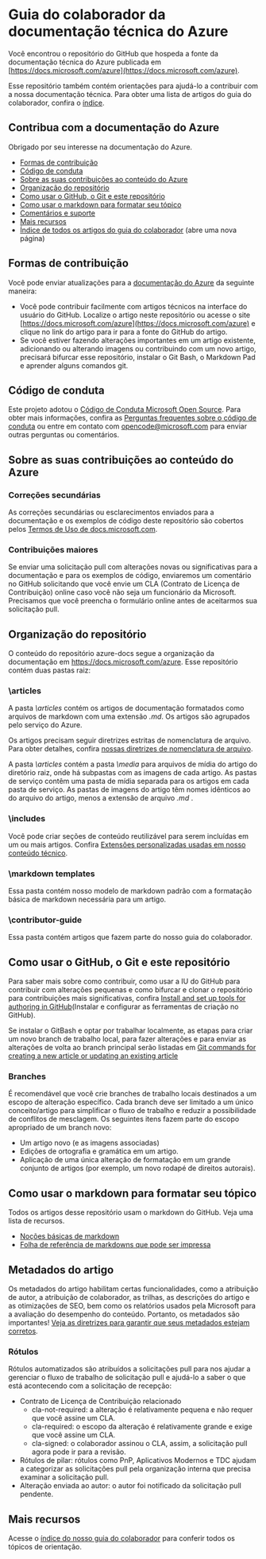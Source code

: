 # <a name="azure-technical-documentation-contributor-guide"></a>Guia do colaborador da documentação técnica do Azure
Você encontrou o repositório do GitHub que hospeda a fonte da documentação técnica do Azure publicada em [https://docs.microsoft.com/azure](https://docs.microsoft.com/azure).

Esse repositório também contém orientações para ajudá-lo a contribuir com a nossa documentação técnica. Para obter uma lista de artigos do guia do colaborador, confira o [índice](contributor-guide/contributor-guide-index.md).

## <a name="contribute-to-azure-documentation"></a>Contribua com a documentação do Azure
Obrigado por seu interesse na documentação do Azure.

* [Formas de contribuição](#ways-to-contribute)
* [Código de conduta](#code-of-conduct)
* [Sobre as suas contribuições ao conteúdo do Azure](#about-your-contributions-to-azure-content)
* [Organização do repositório](#repository-organization)
* [Como usar o GitHub, o Git e este repositório](#use-github-git-and-this-repository)
* [Como usar o markdown para formatar seu tópico](#how-to-use-markdown-to-format-your-topic)
* [Comentários e suporte](./contributor-guide/feedback-and-comments.md)
* [Mais recursos](#more-resources)
* [Índice de todos os artigos do guia do colaborador](contributor-guide/contributor-guide-index.md) (abre uma nova página)

## <a name="ways-to-contribute"></a>Formas de contribuição
Você pode enviar atualizações para a [documentação do Azure](https://docs.microsoft.com/azure) da seguinte maneira:

* Você pode contribuir facilmente com artigos técnicos na interface do usuário do GitHub. Localize o artigo neste repositório ou acesse o site [https://docs.microsoft.com/azure](https://docs.microsoft.com/azure) e clique no link do artigo para ir para a fonte do GitHub do artigo.
* Se você estiver fazendo alterações importantes em um artigo existente, adicionando ou alterando imagens ou contribuindo com um novo artigo, precisará bifurcar esse repositório, instalar o Git Bash, o Markdown Pad e aprender alguns comandos git.

## <a name="code-of-conduct"></a>Código de conduta
Este projeto adotou o [Código de Conduta Microsoft Open Source](https://opensource.microsoft.com/codeofconduct/). Para obter mais informações, confira as [Perguntas frequentes sobre o código de conduta](https://opensource.microsoft.com/codeofconduct/faq/) ou entre em contato com [opencode@microsoft.com](mailto:opencode@microsoft.com) para enviar outras perguntas ou comentários.

## <a name="about-your-contributions-to-azure-content"></a>Sobre as suas contribuições ao conteúdo do Azure
### <a name="minor-corrections"></a>Correções secundárias
As correções secundárias ou esclarecimentos enviados para a documentação e os exemplos de código deste repositório são cobertos pelos [Termos de Uso de docs.microsoft.com](/enterprise-mobility-security/termsofuse).

### <a name="larger-submissions"></a>Contribuições maiores
Se enviar uma solicitação pull com alterações novas ou significativas para a documentação e para os exemplos de código, enviaremos um comentário no GitHub solicitando que você envie um CLA (Contrato de Licença de Contribuição) online caso você não seja um funcionário da Microsoft. Precisamos que você preencha o formulário online antes de aceitarmos sua solicitação pull.

## <a name="repository-organization"></a>Organização do repositório
O conteúdo do repositório azure-docs segue a organização da documentação em https://docs.microsoft.com/azure. Esse repositório contém duas pastas raiz:

### <a name="articles"></a>\articles
A pasta *\articles* contém os artigos de documentação formatados como arquivos de markdown com uma extensão *.md*. Os artigos são agrupados pelo serviço do Azure.

Os artigos precisam seguir diretrizes estritas de nomenclatura de arquivo. Para obter detalhes, confira [nossas diretrizes de nomenclatura de arquivo](contributor-guide/file-names-and-locations.md).

A pasta *\articles* contém a pasta *\media* para arquivos de mídia do artigo do diretório raiz, onde há subpastas com as imagens de cada artigo.  As pastas de serviço contêm uma pasta de mídia separada para os artigos em cada pasta de serviço. As pastas de imagens do artigo têm nomes idênticos ao do arquivo do artigo, menos a extensão de arquivo *.md* .

### <a name="includes"></a>\includes
Você pode criar seções de conteúdo reutilizável para serem incluídas em um ou mais artigos. Confira [Extensões personalizadas usadas em nosso conteúdo técnico](contributor-guide/custom-markdown-extensions.md).

### <a name="markdown-templates"></a>\markdown templates
Essa pasta contém nosso modelo de markdown padrão com a formatação básica de markdown necessária para um artigo.

### <a name="contributor-guide"></a>\contributor-guide
Essa pasta contém artigos que fazem parte do nosso guia do colaborador.

## <a name="use-github-git-and-this-repository"></a>Como usar o GitHub, o Git e este repositório
Para saber mais sobre como contribuir, como usar a IU do GitHub para contribuir com alterações pequenas e como bifurcar e clonar o repositório para contribuições mais significativas, confira [Install and set up tools for authoring in GitHub](contributor-guide/tools-and-setup.md)(Instalar e configurar as ferramentas de criação no GitHub).

Se instalar o GitBash e optar por trabalhar localmente, as etapas para criar um novo branch de trabalho local, para fazer alterações e para enviar as alterações de volta ao branch principal serão listadas em [Git commands for creating a new article or updating an existing article](contributor-guide/git-commands-for-master.md)

### <a name="branches"></a>Branches
É recomendável que você crie branches de trabalho locais destinados a um escopo de alteração específico. Cada branch deve ser limitado a um único conceito/artigo para simplificar o fluxo de trabalho e reduzir a possibilidade de conflitos de mesclagem.  Os seguintes itens fazem parte do escopo apropriado de um branch novo:

* Um artigo novo (e as imagens associadas)
* Edições de ortografia e gramática em um artigo.
* Aplicação de uma única alteração de formatação em um grande conjunto de artigos (por exemplo, um novo rodapé de direitos autorais).

## <a name="how-to-use-markdown-to-format-your-topic"></a>Como usar o markdown para formatar seu tópico
Todos os artigos desse repositório usam o markdown do GitHub.  Veja uma lista de recursos.

* [Noções básicas de markdown](https://help.github.com/articles/markdown-basics/)
* [Folha de referência de markdowns que pode ser impressa](./contributor-guide/media/documents/markdown-cheatsheet.pdf?raw=true)

## <a name="article-metadata"></a>Metadados do artigo
Os metadados do artigo habilitam certas funcionalidades, como a atribuição de autor, a atribuição de colaborador, as trilhas, as descrições do artigo e as otimizações de SEO, bem como os relatórios usados pela Microsoft para a avaliação do desempenho do conteúdo. Portanto, os metadados são importantes! [Veja as diretrizes para garantir que seus metadados estejam corretos](contributor-guide/article-metadata.md).

### <a name="labels"></a>Rótulos
Rótulos automatizados são atribuídos a solicitações pull para nos ajudar a gerenciar o fluxo de trabalho de solicitação pull e ajudá-lo a saber o que está acontecendo com a solicitação de recepção:

* Contrato de Licença de Contribuição relacionado
  * cla-not-required: a alteração é relativamente pequena e não requer que você assine um CLA.
  * cla-required: o escopo da alteração é relativamente grande e exige que você assine um CLA.
  * cla-signed: o colaborador assinou o CLA, assim, a solicitação pull agora pode ir para a revisão.
* Rótulos de pilar: rótulos como PnP, Aplicativos Modernos e TDC ajudam a categorizar as solicitações pull pela organização interna que precisa examinar a solicitação pull.
* Alteração enviada ao autor: o autor foi notificado da solicitação pull pendente.

## <a name="more-resources"></a>Mais recursos
Acesse o [índice do nosso guia do colaborador](contributor-guide/contributor-guide-index.md) para conferir todos os tópicos de orientação.



<!--HONumber=Dec16_HO1-->


